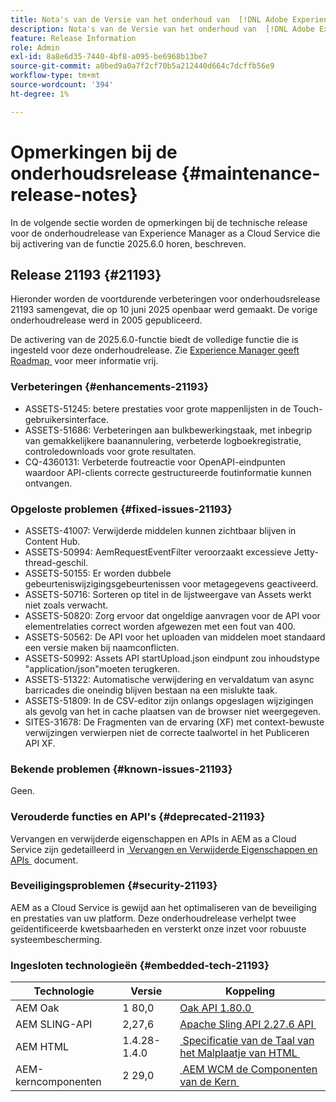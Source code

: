 ```yaml
---
title: Nota's van de Versie van het onderhoud van  [!DNL Adobe Experience Manager]  as a Cloud Service verbonden aan 2025.6.0 eigenschapactivering.
description: Nota's van de Versie van het onderhoud van  [!DNL Adobe Experience Manager]  as a Cloud Service verbonden aan 2025.6.0 eigenschapactivering.
feature: Release Information
role: Admin
exl-id: 8a8e6d35-7440-4bf8-a095-be6968b13be7
source-git-commit: a0bed9a0a7f2cf70b5a212440d664c7dcffb56e9
workflow-type: tm+mt
source-wordcount: '394'
ht-degree: 1%

---
```


# Opmerkingen bij de onderhoudsrelease {#maintenance-release-notes}

In de volgende sectie worden de opmerkingen bij de technische release voor de onderhoudrelease van Experience Manager as a Cloud Service die bij activering van de functie 2025.6.0 horen, beschreven.

## Release 21193 {#21193}

Hieronder worden de voortdurende verbeteringen voor onderhoudsrelease 21193 samengevat, die op 10 juni 2025 openbaar werd gemaakt. De vorige onderhoudrelease werd in 2005 gepubliceerd.

De activering van de 2025.6.0-functie biedt de volledige functie die is ingesteld voor deze onderhoudrelease. Zie [&#x200B; Experience Manager geeft Roadmap &#x200B;](https://experienceleague.adobe.com/nl/docs/experience-manager-release-information/aem-release-updates/update-releases-roadmap) voor meer informatie vrij.

### Verbeteringen {#enhancements-21193}

* ASSETS-51245: betere prestaties voor grote mappenlijsten in de Touch-gebruikersinterface.
* ASSETS-51686: Verbeteringen aan bulkbewerkingstaak, met inbegrip van gemakkelijkere baanannulering, verbeterde logboekregistratie, controledownloads voor grote resultaten.
* CQ-4360131: Verbeterde foutreactie voor OpenAPI-eindpunten waardoor API-clients correcte gestructureerde foutinformatie kunnen ontvangen.

### Opgeloste problemen {#fixed-issues-21193}

* ASSETS-41007: Verwijderde middelen kunnen zichtbaar blijven in Content Hub.
* ASSETS-50994: AemRequestEventFilter veroorzaakt excessieve Jetty-thread-geschil.
* ASSETS-50155: Er worden dubbele gebeurteniswijzigingsgebeurtenissen voor metagegevens geactiveerd.
* ASSETS-50716: Sorteren op titel in de lijstweergave van Assets werkt niet zoals verwacht.
* ASSETS-50820: Zorg ervoor dat ongeldige aanvragen voor de API voor elementrelaties correct worden afgewezen met een fout van 400.
* ASSETS-50562: De API voor het uploaden van middelen moet standaard een versie maken bij naamconflicten.
* ASSETS-50992: Assets API startUpload.json eindpunt zou inhoudstype &quot;application/json&quot;moeten terugkeren.
* ASSETS-51322: Automatische verwijdering en vervaldatum van async barricades die oneindig blijven bestaan na een mislukte taak.
* ASSETS-51809: In de CSV-editor zijn onlangs opgeslagen wijzigingen als gevolg van het in cache plaatsen van de browser niet weergegeven.
* SITES-31678: De Fragmenten van de ervaring (XF) met context-bewuste verwijzingen verwierpen niet de correcte taalwortel in het Publiceren API XF.

### Bekende problemen {#known-issues-21193}

Geen.

### Verouderde functies en API&#39;s {#deprecated-21193}

Vervangen en verwijderde eigenschappen en APIs in AEM as a Cloud Service zijn gedetailleerd in [&#x200B; Vervangen en Verwijderde Eigenschappen en APIs &#x200B;](/help/release-notes/deprecated-removed-features.md) document.

### Beveiligingsproblemen {#security-21193}

AEM as a Cloud Service is gewijd aan het optimaliseren van de beveiliging en prestaties van uw platform. Deze onderhoudrelease verhelpt twee geïdentificeerde kwetsbaarheden en versterkt onze inzet voor robuuste systeembescherming.

### Ingesloten technologieën {#embedded-tech-21193}

| Technologie | Versie | Koppeling |
|---|---|---|
| AEM Oak | 1 80,0 | [&#x200B; Oak API 1.80.0 &#x200B;](https://www.javadoc.io/doc/org.apache.jackrabbit/oak-api/1.80/index.html) |
| AEM SLING-API | 2,27,6 | [&#x200B; Apache Sling API 2.27.6 API &#x200B;](https://www.javadoc.io/doc/org.apache.sling/org.apache.sling.api/latest/index.html) |
| AEM HTML | 1.4.28-1.4.0 | [&#x200B; Specificatie van de Taal van het Malplaatje van HTML &#x200B;](https://github.com/adobe/htl-spec) |
| AEM-kerncomponenten | 2 29,0 | [&#x200B; AEM WCM de Componenten van de Kern &#x200B;](https://github.com/adobe/aem-core-wcm-components) |
